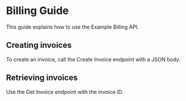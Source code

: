 # Billing Guide

This guide explains how to use the Example Billing API.

## Creating invoices

To create an invoice, call the Create Invoice endpoint with a JSON body.

## Retrieving invoices

Use the Get Invoice endpoint with the invoice ID.
